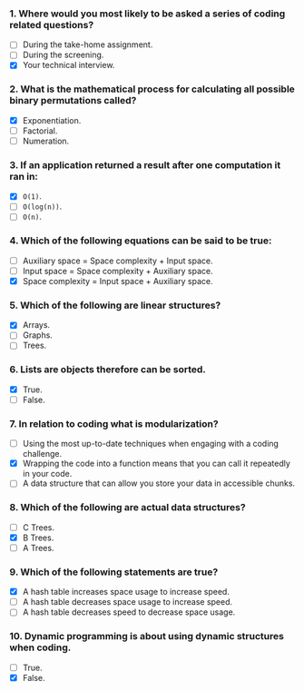 ### 1. Where would you most likely to be asked a series of coding related questions?

- [ ] During the take-home assignment.
- [ ] During the screening.
- [x] Your technical interview.

### 2. What is the mathematical process for calculating all possible binary permutations called?

- [x] Exponentiation.
- [ ] Factorial.
- [ ] Numeration.

### 3. If an application returned a result after one computation it ran in:

- [x] `O(1)`.
- [ ] `O(log(n))`.
- [ ] `O(n)`.

### 4. Which of the following equations can be said to be true:

- [ ] Auxiliary space = Space complexity + Input space.
- [ ] Input space = Space complexity + Auxiliary space.
- [x] Space complexity = Input space + Auxiliary space.

### 5. Which of the following are linear structures?

- [x] Arrays.
- [ ] Graphs.
- [ ] Trees.

### 6. Lists are objects therefore can be sorted.

- [x] True.
- [ ] False.

### 7. In relation to coding what is modularization?

- [ ] Using the most up-to-date techniques when engaging with a coding challenge.
- [x] Wrapping the code into a function means that you can call it repeatedly in your code.
- [ ] A data structure that can allow you store your data in accessible chunks.

### 8. Which of the following are actual data structures?

- [ ] C Trees.
- [x] B Trees.
- [ ] A Trees.

### 9. Which of the following statements are true?

- [x] A hash table increases space usage to increase speed.
- [ ] A hash table decreases space usage to increase speed.
- [ ] A hash table decreases speed to decrease space usage.

### 10. Dynamic programming is about using dynamic structures when coding.

- [ ] True.
- [x] False.
